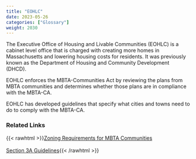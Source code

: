 ```yaml
---
title: "EOHLC"
date: 2023-05-26
categories: ["Glossary"]
weight: 2030
---
```

The Executive Office of Housing and Livable Communities (EOHLC) is a cabinet level office that is charged with creating more homes in Massachusetts and lowering  housing costs for residents. It was previously known as the Department of Housing and Community Development (DHCD).

EOHLC enforces the MBTA-Communities Act by reviewing the plans from MBTA communities and determines whether those plans are in compliance with the MBTA-CA.

EOHLC has developed guidelines that specify what cities and towns need to do to comply with the MBTA-CA.

### Related Links

{{< rawhtml >}}<a href="https://www.mass.gov/info-details/multi-family-zoning-requirement-for-mbta-communities" target="_new">Zoning Requirements for MBTA Communities</a><br><br>
<a href="https://www.mass.gov/info-details/section-3a-guidelines" target="_new">Section 3A Guidelines</a>{{< /rawhtml >}}

